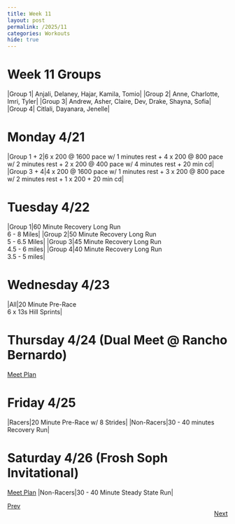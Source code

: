 ```yaml
---
title: Week 11
layout: post
permalink: /2025/11
categories: Workouts
hide: true
---
```



# Week 11 Groups

|Group 1| Anjali, Delaney, Hajar, Kamila, Tomio|
|Group 2| Anne, Charlotte, Imri, Tyler|
|Group 3| Andrew, Asher, Claire, Dev, Drake, Shayna, Sofia|
|Group 4| Citlali, Dayanara, Jenelle|

# Monday 4/21

|Group 1 + 2|6 x 200 @ 1600 pace w/ 1 minutes rest + 4 x 200 @ 800 pace w/ 2 minutes rest + 2 x 200 @ 400 pace w/ 4 minutes rest + 20 min cd|
|Group 3 + 4|4 x 200 @ 1600 pace w/ 1 minutes rest + 3 x 200 @ 800 pace w/ 2 minutes rest + 1 x 200 + 20 min cd|

# Tuesday 4/22

|Group 1|60 Minute Recovery Long Run <br> 6 - 8 Miles|
|Group 2|50 Minute Recovery Long Run <br> 5 - 6.5 Miles|
|Group 3|45 Minute Recovery Long Run <br> 4.5 - 6 miles|
|Group 4|40 Minute Recovery Long Run <br> 3.5 - 5 miles|

# Wednesday 4/23 

|All|20 Minute Pre-Race <br> 6 x 13s Hill Sprints|

# Thursday 4/24 (Dual Meet @ Rancho Bernardo)

[Meet Plan]({{site.baseurl}}/2025/RB)

# Friday 4/25

|Racers|20 Minute Pre-Race w/ 8 Strides|
|Non-Racers|30 - 40 minutes Recovery Run|

# Saturday 4/26 (Frosh Soph Invitational)

[Meet Plan]({{site.baseurl}}/2024/FS)
|Non-Racers|30 - 40 Minute Steady State Run|

<div style="text-align: left"> <a href="{{site.baseurl}}/2025/10">Prev</a></div> 
<div style="text-align: right"> <a href="{{site.baseurl}}/2025/12">Next</a></div>